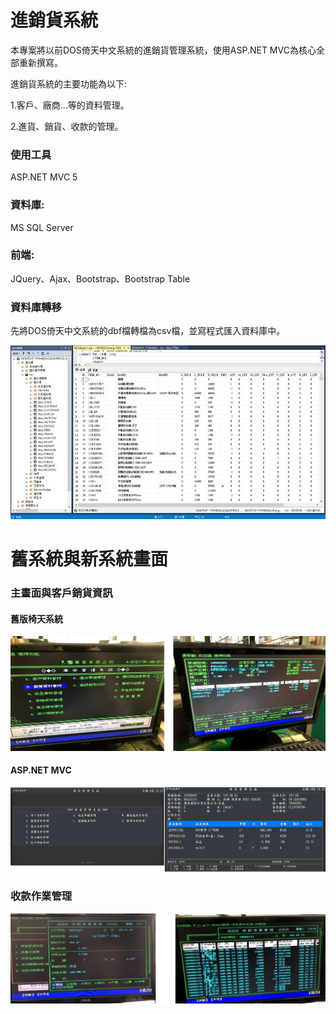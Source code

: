 # 進銷貨系統
本專案將以前DOS倚天中文系統的進銷貨管理系統，使用ASP.NET MVC為核心全部重新撰寫。

進銷貨系統的主要功能為以下:

1.客戶、廠商...等的資料管理。

2.進貨、銷貨、收款的管理。

### 使用工具
ASP.NET MVC 5
### 資料庫:
MS SQL Server
### 前端:
JQuery、Ajax、Bootstrap、Bootstrap Table

### 資料庫轉移
先將DOS倚天中文系統的dbf檔轉檔為csv檔，並寫程式匯入資料庫中。

<img src="https://github.com/zccheng8320/inv_project/blob/master/DemoPicture/SQL%20Server%E8%B3%87%E6%96%99%E5%BA%AB.jpg">

# 舊系統與新系統畫面
### 主畫面與客戶銷貨資訊
#### 舊版椅天系統

<img src="https://github.com/zccheng8320/inv_project/blob/master/DemoPicture/IMG_7128.jpg">

#### ASP.NET MVC 

<img src="https://github.com/zccheng8320/inv_project/blob/master/DemoPicture/img_2.jpg">

### 收款作業管理

<img src="https://github.com/zccheng8320/inv_project/blob/master/DemoPicture/IMG_7433.jpg">



